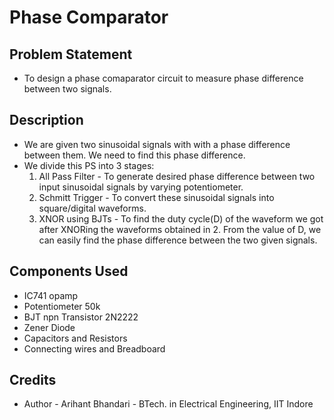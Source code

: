 # Phase Comparator

##  Problem Statement 
- To design a phase comaparator circuit to measure phase difference between two signals.

## Description
- We are given two sinusoidal signals with with a phase difference between them. We need to find this phase difference.
- We divide this PS into 3 stages:
  1. All Pass Filter - To generate desired phase difference between two input sinusoidal signals by varying potentiometer.
  2. Schmitt Trigger - To convert these sinusoidal signals into square/digital waveforms.
  3. XNOR using BJTs - To find the duty cycle(D) of the waveform we got after XNORing the waveforms obtained in 2.
     From the value of D, we can easily find the phase difference between the two given signals.

## Components Used
- IC741 opamp
- Potentiometer 50k
- BJT npn Transistor 2N2222
- Zener Diode
- Capacitors and Resistors
- Connecting wires and Breadboard

## Credits
- Author - Arihant Bhandari - BTech. in Electrical Engineering, IIT Indore



